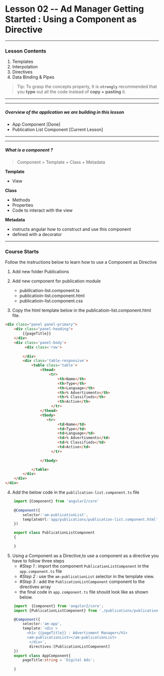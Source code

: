 # Lesson 02 -- Ad Manager Getting Started : Using a Component as Directive
----------
### Lesson Contents
1.  Templates
2.  Interpolation 
3.  Directives
4.  Data Binding & Pipes

> Tip: To grasp the concepts properly, It is  **`strongly`**  recommended that you **type** out all the code instead of **copy + pasting** it. 


-------------------------------
-------------------------------
##### Overview of the application we are building in this lesson
- App Component  [Done]
- Publication List Component [Current Lesson]
-------------------------------
-------------------------------
##### What is a component ?

> Component = Template + Class + Metadata

**Template**
- View 

**Class**
- Methods
- Properties
- Code to interact with the view

**Metadata**
- instructs angular how to construct and use this component
- defined with a decorator

-------------------------------

### Course Starts 
Follow the instructions below to learn how to use a Component as Directive

1. Add new folder Publications
2. Add new component for publication module
    * publilcation-list.component.ts
    * publicatioin-list.component.html
    * publicatioin-list.component.css

3. Copy the html template below in the publicatioin-list.component.html file. 

``` html
<div class="panel panel-primary">
    <div class="panel-heading">
        {{pageTitle}}
    </div>
    <div class='panel-body'>
         <div class='row'>
            
        </div>
        <div class='table-responsive'>
            <table class='table'>
                <thead>
                    <tr>
                        <th>Name</th>
                        <th>Type</th>
                        <th>Language</th>
                        <th>% Advertisments</th>
                        <th>% Classifieds</th>
                        <th>Active</th>
                     </tr>
                </thead>
                <tbody>
                   <tr>
                        <td>Name</td>
                        <td>Type</td>
                        <td>Language</td>
                        <td>% Advertisments</td>
                        <td>% Classifieds</td>
                        <td>Active</td>
                     </tr>
                     
                </tbody>

            </table>
        </div>
    </div>
</div>
```

4. Add the below code in the `publilcation-list.component.ts` file
``` typescript
    import {Component} from 'angular2/core'
    
    @Component({
        selector:'am-publicationList',
        templateUrl:'app/publications/publication-list.component.html'
    })

    export class PublicationListComponent
    {
       
    }

```
5.  Using a Component as a Directive,to use a component as a directive you have to follow three steps
    * _#Step 1 :_ import the component `PublicationListComponent` in the `app.component.ts`  file
    * _#Step 2 :_ use the `am-publicationList` selector in the template view.
    * _#Step 3 :_ add the `PublicationListComponent` component to the directives array
    * the final code in `app.component.ts` file should look like as shown  below. 
   
``` typescript
    import  {Component} from 'angular2/core';
    import {PublicationListComponent} from './publications/publication-list.component';

    @Component({
        selector:'am-app',
        template:`<div >
          <h1> {{pageTitle}} : Advertisment Manager</h1>
          <am-publicationList></am-publicationList>
           </div>`,
           directives:[PublicationListComponent]
    })
    export class AppComponent{
        pageTitle:string = 'Digital Ads';
        
    }
```



